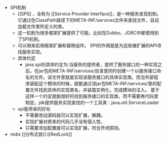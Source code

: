 - SPI机制
    - [[SPI]] ，全称为 [[Service Provider Interface]]，是一种服务发现机制。它通过在ClassPath路径下的META-INF/services文件夹查找文件，自动加载文件里所定义的类。
    - 这一机制为很多框架扩展提供了可能，比如在Dubbo、JDBC中都使用到了SPI机制。
    - 可以用来启用框架扩展和替换组件。 SPI的作用就是为这些被扩展的API寻找服务实现。
    - 具体约定
        - java spi的具体约定为:当服务的提供者，提供了服务接口的一种实现之后，在jar包的META-INF/services/目录里同时创建一个以服务接口命名的文件。该文件里就是实现该服务接口的具体实现类。而当外部程序装配这个模块的时候，就能通过该jar包META-INF/services/里的配置文件找到具体的实现类名，并装载实例化，完成模块的注入。 基于这样一个约定就能很好的找到服务接口的实现类，而不需要再代码里制定。jdk提供服务实现查找的一个工具类：java.util.ServiceLoader
    - spi能带来的好处
        - 不需要改动源码就可以实现扩展，解耦。
        - 实现扩展对原来的代码几乎没有侵入性。
        - 只需要添加配置就可以实现扩展，符合开闭原则。
- redis [[分布式锁]]:[[RedLock]]
